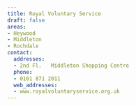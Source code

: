 ```yaml
---
title: Royal Voluntary Service
draft: false
areas:
- Heywood
- Middleton
- Rochdale
contact:
  addresses:
  - 2nd Fl.   Middleton Shopping Centre
  phone:
  - 0161 871 2011
  web_addresses:
  - www.royalvoluntaryservice.org.uk
---
```


